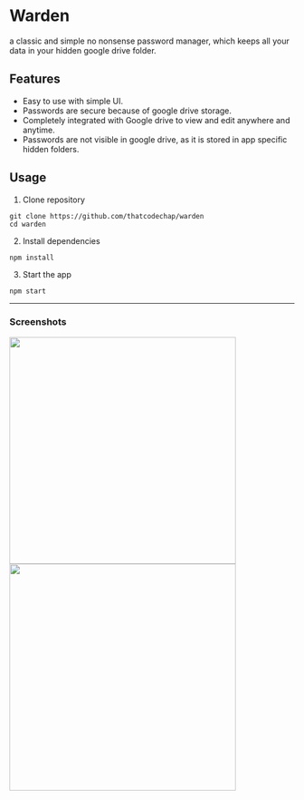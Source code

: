 # Warden
a classic and simple no nonsense password manager, which keeps all your data in your hidden google drive folder.
## Features
- Easy to use with simple UI.
- Passwords are secure because of google drive storage.
- Completely integrated with Google drive to view and edit anywhere and anytime.
- Passwords are not visible in google drive, as it is stored in app specific hidden folders.
## Usage
1. Clone repository 
```
git clone https://github.com/thatcodechap/warden
cd warden
```
2. Install dependencies
```
npm install
```
3. Start the app
```
npm start
```
---
### Screenshots
<img src="https://i.ibb.co/zxHGthJ/Screenshot-20230309-121048.png" width="400px"> <img src="https://i.ibb.co/S7MYktg/Screenshot-20230309-121928.png" width="400px">

